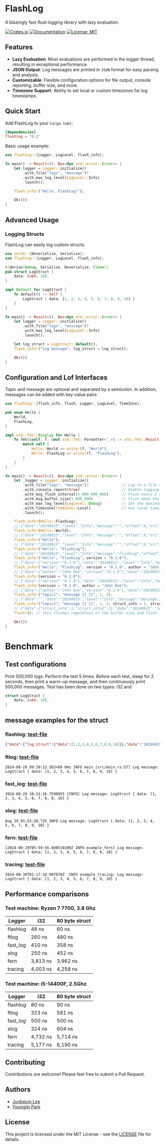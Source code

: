 # FlashLog

A blazingly fast Rust logging library with lazy evaluation.

[![Crates.io](https://img.shields.io/crates/v/flashlog.svg)](https://crates.io/crates/flashlog)
[![Documentation](https://docs.rs/flashlog/badge.svg)](https://docs.rs/flashlog)
[![License: MIT](https://img.shields.io/badge/License-MIT-yellow.svg)](https://opensource.org/licenses/MIT)

## Features

- **Lazy Evaluation**: Most evaluations are performed in the logger thread, resulting in exceptional performance.
- **JSON Output**: Log messages are printed in `JSON` format for easy parsing and analysis.
- **Customizable**: Flexible configuration options for file output, console reporting, buffer size, and more.
- **Timezone Support**: Ability to set local or custom timezones for log timestamps.

## Quick Start

Add FlashLog to your `Cargo.toml`:

```toml
[dependencies]
flashlog = "0.2"
```

Basic usage example:

```rust
use flashlog::{Logger, LogLevel, flash_info};

fn main() -> Result<(), Box<dyn std::error::Error>> {
    let logger = Logger::initialize()
        .with_file("logs", "message")?
        .with_max_log_level(LogLevel::Info)
        .launch();

    flash_info!("Hello, FlashLog!");

    Ok(())
}
```

## Advanced Usage

### Logging Structs

FlashLog can easily log custom structs:

```rust
use serde::{Deserialize, Serialize};
use flashlog::{Logger, LogLevel, flash_info};

#[derive(Debug, Serialize, Deserialize, Clone)]
pub struct LogStruct {
    data: [u64; 10],
}

impl Default for LogStruct {
    fn default() -> Self {
        LogStruct { data: [1, 2, 3, 4, 5, 6, 7, 8, 9, 10] }
    }
}

fn main() -> Result<(), Box<dyn std::error::Error>> {
    let logger = Logger::initialize()
        .with_file("logs", "message")?
        .with_max_log_level(LogLevel::Info)
        .launch();

    let log_struct = LogStruct::default();
    flash_info!("Log message"; log_struct = log_struct);

    Ok(())
}
```

## Configuration and Lof Interfaces

Topic and message are optional and separated by a semicolon. In addition, messages can be added with key-value pairs

```rust
use flashlog::{flash_info, flush, Logger, LogLevel, TimeZone};

pub enum Hello {
    World,
    FlashLog,
}

impl std::fmt::Display for Hello {
    fn fmt(&self, f: &mut std::fmt::Formatter<'_>) -> std::fmt::Result {
        match self {
            Hello::World => write!(f, "World"),
            Hello::FlashLog => write!(f, "FlashLog"),
        }
    }
}

fn main() -> Result<(), Box<dyn std::error::Error>> {
    let _logger = Logger::initialize()
        .with_file("logs", "message")?               // Log to a file called "message" in the "logs" directory
        .with_console_report(true)                   // Enable logging to the console
        .with_msg_flush_interval(2_000_000_000)      // Flush every 2 seconds
        .with_msg_buffer_size(1_000_000)             // Flush when the message buffer exceeds 1 million characters
        .with_max_log_level(LogLevel::Debug)         // Set the maximum log level to Debug
        .with_timezone(TimeZone::Local)              // Use local timezone for timestamps
        .launch();

    flash_info!(Hello::FlashLog);
    // {"date":"20240915","level":"Info","message":"","offset":9,"src":"src\\logger_v2.rs:346","time":"20:34:30.684:921:877","topic":"World"}
    flash_info!(Hello::World);
    // {"date":"20240915","level":"Info","message":"","offset":9,"src":"src\\logger_v2.rs:347","time":"20:34:30.684:922:238","topic":"FlashLog"}
    flash_info!("Hello");
    // {"date":"20240915","level":"Info","message":"","offset":9,"src":"src\\logger_v2.rs:348","time":"20:34:30.684:922:488","topic":"Hello"}
    flash_info!("Hello"; "FlashLog");
    // {"date":"20240915","level":"Info","message":"FlashLog","offset":9,"src":"src\\logger_v2.rs:349","time":"20:34:30.684:922:739","topic":"Hello"}
    flash_info!("Hello"; "FlashLog"; version = "0.1.0");
    // {"data":{"version":"0.1.0"},"date":"20240915","level":"Info","message":"FlashLog","offset":9,"src":"src\\logger_v2.rs:350","time":"20:34:30.684:924:813","topic":"Hello"}
    flash_info!("Hello"; "FlashLog"; version = "0.1.0", author = "John Doe");
    // {"data":{"author":"John Doe","version":"0.1.0"},"date":"20240915","level":"Info","message":"FlashLog","offset":9,"src":"src\\logger_v2.rs:351","time":"20:34:30.684:925:143","topic":"Hello"}
    flash_info!(version = "0.1.0");
    // {"data":{"version":"0.1.0"},"date":"20240915","level":"Info","message":"","offset":9,"src":"src\\logger_v2.rs:352","time":"20:34:30.684:925:394","topic":""}
    flash_info!(version = "0.1.0", author = "John Doe");
    // {"data":{"author":"John Doe","version":"0.1.0"},"date":"20240915","level":"Info","message":"","offset":9,"src":"src\\logger_v2.rs:353","time":"20:34:30.684:925:654","topic":""}
    flash_info!("topic1"; "message {} {}", 1, 2);
    // {"data":"","date":"20240915","level":"Info","message":"message 1 2","offset":9,"src":"src\\logger_v2.rs:354","time":"20:34:30.684:925:955","topic":"topic1"}
    flash_info!("topic2"; "message {} {}", 1, 2; struct_info = 1, struct_info2 = 2);
    // {"data":{"struct_info":1,"struct_info2":2},"date":"20240915","level":"Info","message":"message 1 2","offset":9,"src":"src\\logger_v2.rs:355","time":"20:34:30.684:926:847","topic":"topic2"}
    flush!(); // this flushes regardless of the buffer size and flush interval

    Ok(())
}
```

# Benchmark
## Test configurations
Print 500,000 logs. Perform the test 5 times. Before each test, sleep for 2 seconds, then print a warm-up message, and then continuously print 500,000 messages. Test has been done on two types: i32 and

```Rust
struct LogStruct {
    data: [u64; 10],
}
```
## message examples for the struct
### flashlog: [test-file](./examples/flashlog/src/main.rs)
```Json
{"data":{"log_struct":{"data":[1,2,3,4,5,6,7,8,9,10]}},"date":"20240915","level":"Info","message":"","offset":9,"src":"src/main.rs:52","time":"20:52:02.998:044:806","topic":"Bench"}
```

### ftlog: [test-file](./examples/ftlog/src/main.rs)
```
2024-08-29 09:39:13.503+09 0ms INFO main [src/main.rs:57] Log message: LogStruct { data: [1, 2, 3, 4, 5, 6, 7, 8, 9, 10] }
```

### fast_log: [test-file](./examples/fast_log/src/main.rs)
```
2024-08-29 10:31:16.7598955 [INFO] Log message: LogStruct { data: [1, 2, 3, 4, 5, 6, 7, 8, 9, 10] }
```

### slog: [test-file](./examples/slog/src/main.rs)
```
Aug 29 01:53:20.725 INFO Log message: LogStruct { data: [1, 2, 3, 4, 5, 6, 7, 8, 9, 10] }
```

### fern: [test-file](./examples/fern/src/main.rs)
```
[2024-08-29T05:59:56.608510100Z INFO example_fern] Log message: LogStruct { data: [1, 2, 3, 4, 5, 6, 7, 8, 9, 10] }
```

### tracing: [test-file](./examples/tracing/src/main.rs)
```
2024-08-30T01:17:18.997070Z  INFO example_tracing: Log message: LogStruct { data: [1, 2, 3, 4, 5, 6, 7, 8, 9, 10] }
```
## Performance comparisons

### Test machine: Ryzen 7 7700, 3.8 Ghz
| Logger    | i32           | 80 byte struct  |
| --------- | ------------- | --------------- |
| flashlog  | 48 ns         | 60 ns           |
| ftlog     | 260 ns        | 480 ns          |
| fast_log  | 410 ns        | 358 ns          |
| slog      | 250 ns        | 452 ns          |
| fern      | 3,813 ns      | 3,962 ns        |
| tracing   | 4,003 ns      | 4,258 ns        | 

### Test machine: i5-14400F, 2.5Ghz

| Logger    | i32           | 80 byte struct  |
| --------- | ------------- | --------------- |
| flashlog  | 80 ns         | 90 ns           |
| ftlog     | 323 ns        | 581 ns          |
| fast_log  | 500 ns        | 500 ns          |
| slog      | 324 ns        | 604 ns          |
| fern      | 4,732 ns      | 5,714 ns        |
| tracing   | 5,177 ns      | 6,190 ns        |


## Contributing

Contributions are welcome! Please feel free to submit a Pull Request.
## Authors

- [Junbeom Lee](https://github.com/JunbeomL22)
- [Youngjin Park](https://github.com/youngjin-create)

## License

This project is licensed under the MIT License - see the [LICENSE](LICENSE) file for details.